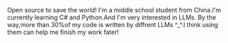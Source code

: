 Open source to save the world! 
I'm a middle school student from China.I'm currently learning C# and Python.And I'm very interested in LLMs.
By the way,more than 30%of my code is written by diffrent LLMs ^_^.I think using them can help me finish my work fater!
